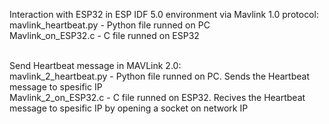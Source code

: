 Interaction with ESP32 in ESP IDF 5.0 environment via Mavlink 1.0 protocol: <br>
mavlink_heartbeat.py - Python file runned on PC <br>
Mavlink_on_ESP32.c - C file runned on ESP32 <br><br>

Send Heartbeat message in MAVLink 2.0: <br>
mavlink_2_heartbeat.py - Python file runned on PC. Sends the Heartbeat message to spesific IP <br>
Mavlink_2_on_ESP32.c - C file runned on ESP32. Recives the Heartbeat message to spesific IP by opening a socket on network IP <br>
